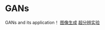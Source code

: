 # GANs
GANs and its application！
[图像生成](https://nbviewer.jupyter.org/github.com/guker/GANs/blob/master/图像生成.ipynb)
[超分辨实验](https://nbviewer.jupyter.org/github.com/guker/GANs/blob/master/超分辨实验.ipynb)
